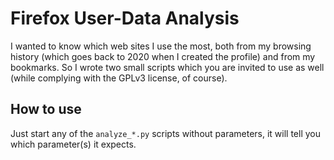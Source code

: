 # Firefox User-Data Analysis

I wanted to know which web sites I use the most, both from my browsing history
(which goes back to 2020 when I created the profile) and from my bookmarks.
So I wrote two small scripts which you are invited to use as well
(while complying with the GPLv3 license, of course).

## How to use

Just start any of the `analyze_*.py` scripts without parameters, it will tell you which parameter(s) it expects.
